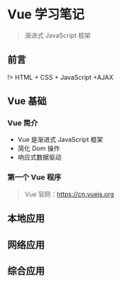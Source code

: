 # Vue 学习笔记

> 渐进式 JavaScript 框架

## 前言

!> HTML + CSS + JavaScript +AJAX



## Vue 基础

### Vue 简介

* Vue 是渐进式 JavaScript 框架
* 简化 Dom 操作
* 响应式数据驱动



### 第一个 Vue 程序

> Vue 官网：https://cn.vuejs.org





## 本地应用



## 网络应用



## 综合应用



